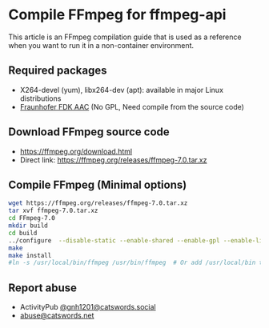 # Compile FFmpeg for ffmpeg-api

This article is an FFmpeg compilation guide that is used as a reference when you want to run it in a non-container environment.

## Required packages
* X264-devel (yum), libx264-dev (apt): available in major Linux distributions
* [Fraunhofer FDK AAC](https://github.com/mstorsjo/fdk-aac) (No GPL, Need compile from the source code)

## Download FFmpeg source code
* https://ffmpeg.org/download.html
* Direct link: https://ffmpeg.org/releases/ffmpeg-7.0.tar.xz

## Compile FFmpeg (Minimal options)

```bash
wget https://ffmpeg.org/releases/ffmpeg-7.0.tar.xz
tar xvf ffmpeg-7.0.tar.xz
cd FFmpeg-7.0
mkdir build
cd build
../configure  --disable-static --enable-shared --enable-gpl --enable-libx264 --enable-nonfree
make
make install
#ln -s /usr/local/bin/ffmpeg /usr/bin/ffmpeg  # Or add /usr/local/bin to PATH variable
```

## Report abuse
* ActivityPub [@gnh1201@catswords.social](https://catswords.social/@gnh1201)
* abuse@catswords.net
